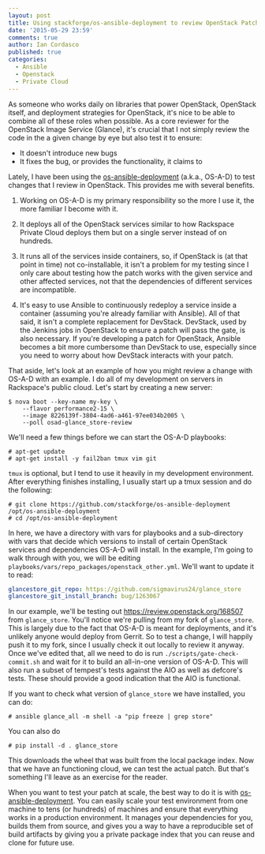 ```yaml
---
layout: post
title: Using stackforge/os-ansible-deployment to review OpenStack Patches
date: '2015-05-29 23:59'
comments: true
author: Ian Cordasco
published: true
categories:
  - Ansible
  - Openstack
  - Private Cloud
---
```


As someone who works daily on libraries that power OpenStack, OpenStack
itself, and deployment strategies for OpenStack, it's nice to be able to
combine all of these roles when possible. As a core reviewer for the OpenStack
Image Service (Glance), it's crucial that I not simply review the code in the
a given change by eye but also test it to ensure:

- It doesn't introduce new bugs
- It fixes the bug, or provides the functionality, it claims to

Lately, I have been using the [os-ansible-deployment][] (a.k.a., OS-A-D) to
test changes that I review in OpenStack. This provides me with several
benefits.

1. Working on OS-A-D is my primary responsibility so the more I use it, the
   more familiar I become with it.

1. It deploys all of the OpenStack services similar to how Rackspace Private
   Cloud deploys them but on a single server instead of on hundreds.

1. It runs all of the services inside containers, so, if OpenStack is (at that
   point in time) not co-installable, it isn't a problem for my testing since
   I only care about testing how the patch works with the given service and
   other affected services, not that the dependencies of different services are
   incompatible.

1. It's easy to use Ansible to continuously redeploy a service inside a
   container (assuming you're already familiar with Ansible). All of that
   said, it isn't a complete replacement for DevStack. DevStack, used by the
   Jenkins jobs in OpenStack to ensure a patch will pass the gate, is also
   necessary. If you're developing a patch for OpenStack, Ansible becomes a
   bit more cumbersome than DevStack to use, especially since you need to
   worry about how DevStack interacts with your patch.

That aside, let's look at an example of how you might review a change with
OS-A-D with an example. I do all of my development on servers in Rackspace's
public cloud. Let's start by creating a new server:

```
$ nova boot --key-name my-key \
    --flavor performance2-15 \
    --image 8226139f-3804-4ad6-a461-97ee034b2005 \
    --poll osad-glance_store-review
```

We'll need a few things before we can start the OS-A-D playbooks:

```
# apt-get update
# apt-get install -y fail2ban tmux vim git
```

`tmux` is optional, but I tend to use it heavily in my development
environment. After everything finishes installing, I usually start up a tmux
session and do the following:

```
# git clone https://github.com/stackforge/os-ansible-deployment
/opt/os-ansible-deployment
# cd /opt/os-ansible-deployment
```

In here, we have a directory with vars for playbooks and a sub-directory with
vars that decide which versions to install of certain OpenStack services and
dependencies OS-A-D will install. In the example, I'm going to walk through
with you, we will be editing
`playbooks/vars/repo_packages/openstack_other.yml`. We'll want to update it to
read:

```yaml
glancestore_git_repo: https://github.com/sigmavirus24/glance_store
glancestore_git_install_branch: bug/1263067
```

In our example, we'll be testing out https://review.openstack.org/168507 from
`glance_store`. You'll notice we're pulling from my fork of `glance_store`.
This is largely due to the fact that OS-A-D is meant for deployments, and it's
unlikely anyone would deploy from Gerrit. So to test a change, I will happily
push it to my fork, since I usually check it out locally to review it anyway.
Once we've edited that, all we need to do is run
`./scripts/gate-check-commit.sh` and wait for it to build an all-in-one
version of OS-A-D. This will also run a subset of tempest's tests against the
AIO as well as defcore's tests. These should provide a good indication that
the AIO is functional.

If you want to check what version of `glance_store` we have installed, you can
do:

```
# ansible glance_all -m shell -a "pip freeze | grep store"
```

You can also do

```
# pip install -d . glance_store
```

This downloads the wheel that was built from the local package index. Now that
we have an functioning cloud, we can test the actual patch. But that's
something I'll leave as an exercise for the reader.

When you want to test your patch at scale, the best way to do it is with
[os-ansible-deployment][]. You can easily scale your test environment from one
machine to tens (or hundreds) of machines and ensure that everything works in
a production environment. It manages your dependencies for you, builds them
from source, and gives you a way to have a reproducible set of build artifacts
by giving you a private package index that you can reuse and clone for future
use.

[os-ansible-deployment]: https://github.com/stackforge/os-ansible-deployment
